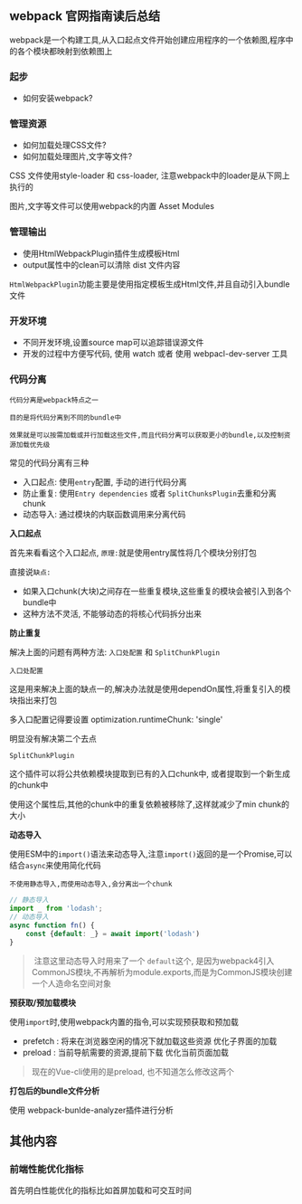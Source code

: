 ## webpack 官网指南读后总结

webpack是一个构建工具,从入口起点文件开始创建应用程序的一个依赖图,程序中的各个模块都映射到依赖图上

### 起步

+ 如何安装webpack?

### 管理资源

+ 如何加载处理CSS文件?
+ 如何加载处理图片,文字等文件?

CSS 文件使用style-loader 和 css-loader, 注意webpack中的loader是从下网上执行的

图片,文字等文件可以使用webpack的内置 Asset Modules

### 管理输出

+ 使用HtmlWebpackPlugin插件生成模板Html
+ output属性中的clean可以清除 dist 文件内容

`HtmlWebpackPlugin`功能主要是使用指定模板生成Html文件,并且自动引入bundle文件

### 开发环境

+ 不同开发环境,设置source map可以追踪错误源文件
+ 开发的过程中方便写代码, 使用 watch  或者 使用 webpacl-dev-server 工具

### 代码分离

`代码分离是webpack特点之一`

`目的是将代码分离到不同的bundle中`

`效果就是可以按需加载或并行加载这些文件,而且代码分离可以获取更小的bundle,以及控制资源加载优先级`

常见的代码分离有三种 

+ 入口起点:  使用`entry`配置,  手动的进行代码分离
+ 防止重复:  使用`Entry dependencies` 或者 `SplitChunksPlugin`去重和分离chunk
+ 动态导入:  通过模块的内联函数调用来分离代码

**入口起点**

首先来看看这个入口起点, `原理:`就是使用entry属性将几个模块分别打包

直接说`缺点:`

+ 如果入口chunk(大块)之间存在一些重复模块,这些重复的模块会被引入到各个bundle中
+ 这种方法不灵活, 不能够动态的将核心代码拆分出来

**防止重复**

解决上面的问题有两种方法: `入口处配置` 和 `SplitChunkPlugin`

`入口处配置`

这是用来解决上面的缺点一的,解决办法就是使用dependOn属性,将重复引入的模块指出来打包

多入口配置记得要设置 optimization.runtimeChunk: 'single'

明显没有解决第二个去点

`SplitChunkPlugin`

这个插件可以将公共依赖模块提取到已有的入口chunk中, 或者提取到一个新生成的chunk中

使用这个属性后,其他的chunk中的重复依赖被移除了,这样就减少了min chunk的大小

**动态导入**

使用ESM中的`import()`语法来动态导入,注意`import()`返回的是一个Promise,可以结合`async`来使用简化代码

`不使用静态导入,而使用动态导入,会分离出一个chunk`

```js
// 静态导入
import _ from 'lodash';
// 动态导入
async function fn() {
    const {default: _} = await import('lodash')
}
```

> ​	注意这里动态导入时用来了一个  `default`这个, 是因为webpack4引入CommonJS模块,不再解析为module.exports,而是为CommonJS模块创建一个人造命名空间对象

**预获取/预加载模块**

使用`import`时,使用webpack内置的指令,可以实现预获取和预加载

+ prefetch : 将来在浏览器空闲的情况下就加载这些资源 优化子界面的加载
+ preload  : 当前导航需要的资源,提前下载  优化当前页面加载

>现在的Vue-cli使用的是preload, 也不知道怎么修改这两个

**打包后的bundle文件分析**

使用 webpack-bunlde-analyzer插件进行分析

## 其他内容

### 前端性能优化指标

首先明白性能优化的指标比如首屏加载和可交互时间





